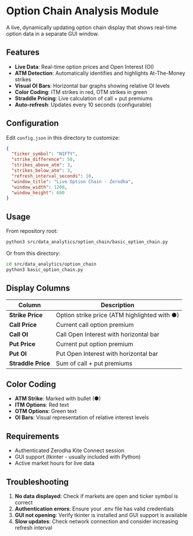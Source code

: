 # Option Chain Analysis Module

A live, dynamically updating option chain display that shows real-time option data in a separate GUI window.

## Features

- **Live Data**: Real-time option prices and Open Interest (OI)
- **ATM Detection**: Automatically identifies and highlights At-The-Money strikes
- **Visual OI Bars**: Horizontal bar graphs showing relative OI levels
- **Color Coding**: ITM strikes in red, OTM strikes in green
- **Straddle Pricing**: Live calculation of call + put premiums
- **Auto-refresh**: Updates every 10 seconds (configurable)

## Configuration

Edit `config.json` in this directory to customize:

```json
{
  "ticker_symbol": "NIFTY",
  "strike_difference": 50,
  "strikes_above_atm": 3,
  "strikes_below_atm": 3,
  "refresh_interval_seconds": 10,
  "window_title": "Live Option Chain - Zerodha",
  "window_width": 1200,
  "window_height": 600
}
```

## Usage

From repository root:

```bash
python3 src/data_analytics/option_chain/basic_option_chain.py
```

Or from this directory:

```bash
cd src/data_analytics/option_chain
python3 basic_option_chain.py
```

## Display Columns

| Column             | Description                                  |
| ------------------ | -------------------------------------------- |
| **Strike Price**   | Option strike price (ATM highlighted with ●) |
| **Call Price**     | Current call option premium                  |
| **Call OI**        | Call Open Interest with horizontal bar       |
| **Put Price**      | Current put option premium                   |
| **Put OI**         | Put Open Interest with horizontal bar        |
| **Straddle Price** | Sum of call + put premiums                   |

## Color Coding

- **ATM Strike**: Marked with bullet (●)
- **ITM Options**: Red text
- **OTM Options**: Green text
- **OI Bars**: Visual representation of relative interest levels

## Requirements

- Authenticated Zerodha Kite Connect session
- GUI support (tkinter - usually included with Python)
- Active market hours for live data

## Troubleshooting

1. **No data displayed**: Check if markets are open and ticker symbol is correct
2. **Authentication errors**: Ensure your .env file has valid credentials
3. **GUI not opening**: Verify tkinter is installed and GUI support is available
4. **Slow updates**: Check network connection and consider increasing refresh interval
